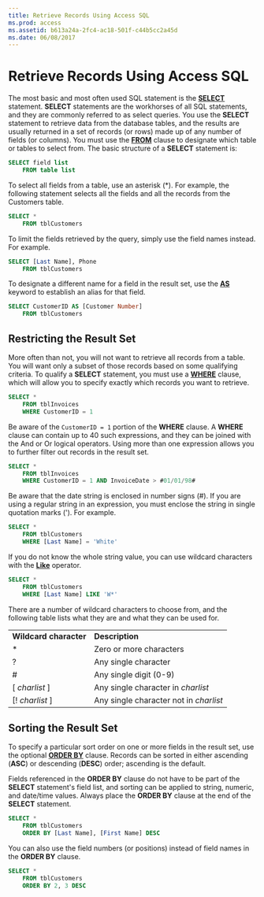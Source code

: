 ```yaml
---
title: Retrieve Records Using Access SQL
ms.prod: access
ms.assetid: b613a24a-2fc4-ac18-501f-c44b5cc2a45d
ms.date: 06/08/2017
---
```



# Retrieve Records Using Access SQL

The most basic and most often used SQL statement is the **[SELECT](../../../api/overview/Access.md)** statement. **SELECT** statements are the workhorses of all SQL statements, and they are commonly referred to as select queries. You use the **SELECT** statement to retrieve data from the database tables, and the results are usually returned in a set of records (or rows) made up of any number of fields (or columns). You must use the **[FROM](from-clause-microsoft-access-sql.md)** clause to designate which table or tables to select from. The basic structure of a **SELECT** statement is:


```sql
SELECT field list  
    FROM table list
```


To select all fields from a table, use an asterisk (*). For example, the following statement selects all the fields and all the records from the Customers table.




```sql
SELECT * 
    FROM tblCustomers 

```

To limit the fields retrieved by the query, simply use the field names instead. For example.



```sql
SELECT [Last Name], Phone 
    FROM tblCustomers 

```

To designate a different name for a field in the result set, use the **[AS](as-microsoft-access-sql-reserved-word.md)** keyword to establish an alias for that field.



```sql
SELECT CustomerID AS [Customer Number] 
    FROM tblCustomers 

```


## Restricting the Result Set

More often than not, you will not want to retrieve all records from a table. You will want only a subset of those records based on some qualifying criteria. To qualify a **SELECT** statement, you must use a **[WHERE](where-clause-microsoft-access-sql.md)** clause, which will allow you to specify exactly which records you want to retrieve.


```sql
SELECT * 
    FROM tblInvoices 
    WHERE CustomerID = 1 

```

Be aware of the  `CustomerID = 1` portion of the **WHERE** clause. A **WHERE** clause can contain up to 40 such expressions, and they can be joined with the And or Or logical operators. Using more than one expression allows you to further filter out records in the result set.




```sql
SELECT * 
    FROM tblInvoices 
    WHERE CustomerID = 1 AND InvoiceDate > #01/01/98# 

```

Be aware that the date string is enclosed in number signs (#). If you are using a regular string in an expression, you must enclose the string in single quotation marks ('). For example.




```sql
SELECT * 
    FROM tblCustomers 
    WHERE [Last Name] = 'White' 

```

If you do not know the whole string value, you can use wildcard characters with the **[Like](like-operator-microsoft-access-sql.md)** operator.




```sql
SELECT * 
    FROM tblCustomers 
    WHERE [Last Name] LIKE 'W*' 

```

There are a number of wildcard characters to choose from, and the following table lists what they are and what they can be used for.


|||
|:-----|:-----|
|**Wildcard character**|**Description**|
|*|Zero or more characters|
|?|Any single character|
|#|Any single digit (0-9)|
|[ _charlist_ ]|Any single character in  _charlist_|
|[! _charlist_ ]|Any single character not in  _charlist_|

## Sorting the Result Set

To specify a particular sort order on one or more fields in the result set, use the optional **[ORDER BY](order-by-clause-microsoft-access-sql.md)** clause. Records can be sorted in either ascending (**ASC**) or descending (**DESC**) order; ascending is the default.

Fields referenced in the **ORDER BY** clause do not have to be part of the **SELECT** statement's field list, and sorting can be applied to string, numeric, and date/time values. Always place the **ORDER BY** clause at the end of the **SELECT** statement.




```sql
SELECT * 
    FROM tblCustomers 
    ORDER BY [Last Name], [First Name] DESC 

```

You can also use the field numbers (or positions) instead of field names in the **ORDER BY** clause.




```sql
SELECT * 
    FROM tblCustomers 
    ORDER BY 2, 3 DESC 

```


